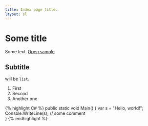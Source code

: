 ```yaml
---
title: Index page title.
layout: sl
---
```


# Some title #

Some text. [Open sample](sample)

## Subtitle ##

will be `list`.

1. First
2. Second
3. Another one

{% highlight C# %}
public static void Main()
{
    var s = "Hello, world!";
	Console.WriteLine(s); // some comment	
}
{% endhighlight %}